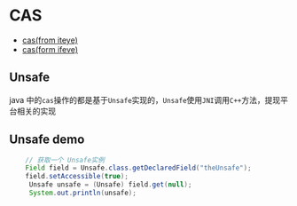 # CAS

- [cas(from iteye)](http://zl198751.iteye.com/blog/1848575)
- [cas(form ifeve)](http://ifeve.com/atomic-operation/)

## Unsafe

java 中的`cas`操作的都是基于`Unsafe`实现的，`Unsafe`使用`JNI`调用`C++`方法，提现平台相关的实现

## Unsafe demo

```java
    // 获取一个 Unsafe实例
    Field field = Unsafe.class.getDeclaredField("theUnsafe");
    field.setAccessible(true);
     Unsafe unsafe = (Unsafe) field.get(null);
     System.out.println(unsafe);
```
